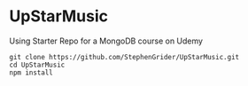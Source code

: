 # UpStarMusic
Using Starter Repo for a MongoDB course on Udemy


```
git clone https://github.com/StephenGrider/UpStarMusic.git
cd UpStarMusic
npm install
```
